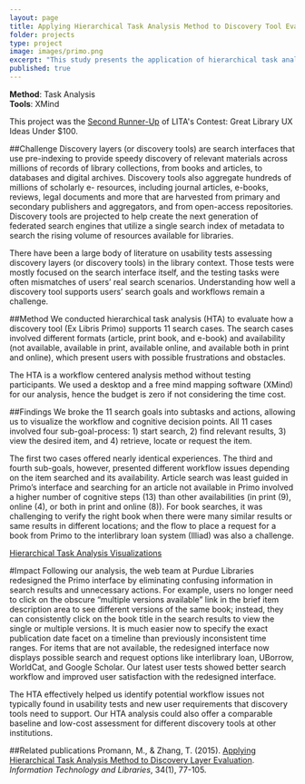 ```yaml
---
layout: page
title: Applying Hierarchical Task Analysis Method to Discovery Tool Evaluation
folder: projects
type: project
image: images/primo.png
excerpt: "This study presents the application of hierarchical task analysis as an expert-based and workflow centered method to evaluating discovery tools for library resources. We used Nielsen’s Goal Composition theory as an analytical framework to evaluate users' interaction with a discovery tool from two perspectives&#58; a) users’ physical interactions (i.e., clicks), and b) user’s cognitive steps (i.e., decision points for what to do next)."
published: true
---
```



**Method**: Task Analysis        
**Tools**: XMind

This project was the [Second Runner-Up](http://litablog.org/2015/06/congratulations-to-the-lita-ux-contest-winners/) of LITA's Contest: Great Library UX Ideas Under $100. 

##Challenge
Discovery layers (or discovery tools) are search interfaces that use pre-indexing to provide speedy discovery of relevant materials across millions of records of library collections, from books and articles, to databases and digital archives. Discovery tools also aggregate hundreds of millions of scholarly e- resources, including journal articles, e-books, reviews, legal documents and more that are harvested from primary and secondary publishers and aggregators, and from open-access repositories. Discovery tools are projected to help create the next generation of federated search engines that utilize a single search index of metadata to search the rising volume of resources available for libraries.

There have been a large body of literature on usability tests assessing discovery layers (or discovery tools) in the library context. Those tests were mostly focused on the search interface itself, and the testing tasks were often mismatches of users’ real search scenarios. Understanding how well a discovery tool supports users’ search goals and workflows remain a challenge.

##Method
We conducted hierarchical task analysis (HTA) to evaluate how a discovery tool (Ex Libris Primo) supports 11 search cases. The search cases involved different formats (article, print book, and e-book) and availability (not available, available in print, available online, and available both in print and online), which present users with possible frustrations and obstacles.

The HTA is a workflow centered analysis method without testing participants. We used a desktop and a free mind mapping software (XMind) for our analysis, hence the budget is zero if not considering the time cost.

##Findings
We broke the 11 search goals into subtasks and actions, allowing us to visualize the workflow and cognitive decision points. All 11 cases involved four sub-goal-process: 1) start search, 2) find relevant results, 3) view the desired item, and 4) retrieve, locate or request the item.

The first two cases offered nearly identical experiences. The third and fourth sub-goals, however, presented different workflow issues depending on the item searched and its availability. Article search was least guided in Primo’s interface and searching for an article not available in Primo involved a higher number of cognitive steps (13) than other availabilities (in print (9), online (4), or both in print and online (8)). For book searches, it was challenging to verify the right book when there were many similar results or same results in different locations; and the flow to place a request for a book from Primo to the interlibrary loan system (Illiad) was also a challenge.

[Hierarchical Task Analysis Visualizations](https://purr.purdue.edu/publications/1738)

#Impact
Following our analysis, the web team at Purdue Libraries redesigned the Primo interface by eliminating confusing information in search results and unnecessary actions. For example, users no longer need to click on the obscure “multiple versions available” link in the brief item description area to see different versions of the same book; instead, they can consistently click on the book title in the search results to view the single or multiple versions. It is much easier now to specify the exact publication date facet on a timeline than previously inconsistent time ranges. For items that are not available, the redesigned interface now displays possible search and request options like interlibrary loan, UBorrow, WorldCat, and Google Scholar. Our latest user tests showed better search workflow and improved user satisfaction with the redesigned interface. 

The HTA effectively helped us identify potential workflow issues not typically found in usability tests and new user requirements that discovery tools need to support. Our HTA analysis could also offer a comparable baseline and low-cost assessment for different discovery tools at other institutions.

##Related publications
Promann, M., & Zhang, T. (2015). [Applying Hierarchical Task Analysis Method to Discovery Layer Evaluation](http://ejournals.bc.edu/ojs/index.php/ital/article/view/5600/pdf). *Information Technology and Libraries*, 34(1), 77-105.
